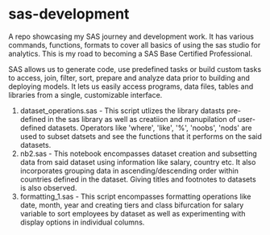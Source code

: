 # sas-development
A repo showcasing my SAS journey and development work. It has various commands, functions, formats to cover all basics of using the sas studio for analytics. This is my road to becoming a SAS Base Certified Professional.

SAS allows us to generate code, use predefined tasks or build custom tasks to access, join, filter, sort, prepare and analyze data prior to building and deploying models. It lets us easily access programs, data files, tables and libraries from a single, customizable interface.

1. dataset_operations.sas - This script utlizes the library datasts pre-defined in the sas library as well as creatiion and manupilation of user-defined datasets. Operators like 'where', 'like', '%', 'noobs', 'nods' are used to subset datsets and see the functions that it performs on the said datasets.
2. nb2.sas - This notebook encompasses dataset creation and subsetting data from said dataset using information like salary, country etc. It also incorporates grouping data in ascending/descending order within countries defined in the dataset. Giving titles and footnotes to datasets is also observed.
3. formatting_1.sas - This script encompasses formatting operations like date, month, year and creating tiers and class bifurcation for salary variable to sort employees by dataset as well as experimenting with display options in individual columns.

